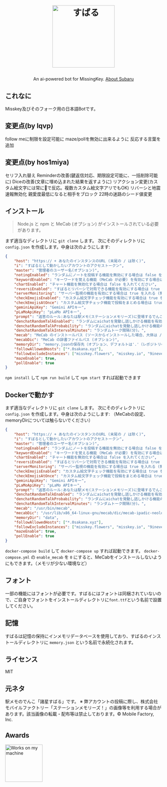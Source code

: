 <h1><p align="center"><img src="./subaru.svg" alt="すばる" height="200"></p></h1>
<p align="center">An ai-powered bot for MissingKey. <a href="https://ek1mem0.wiki.fc2.com/wiki/%E8%AB%B8%E6%98%9F%E3%81%99%E3%81%B0%E3%82%8B">About Subaru</a></p>

## これなに
Misskey及びそのフォーク用の日本語Botです。

## 変更点(by lqvp)
follow meに制限を設定可能に
maze/pollを無効に出来るように
反応する言葉を追加

## 変更点(by hos1miya)
セリフ入れ替え
Reminderの改善(鍵返信対応、期限設定可能に、一括削除可能に)
Diceの改善(文章に埋め込まれた結果を返すように)
リアクション変更(カスタム絵文字には常に🌟で反応。複数カスタム絵文字アリでもOK)
リバーシと地震速報無効化
親愛度最低になると相手をブロック
22時の迷路のシード値変更

## インストール
> Node.js と npm と MeCab (オプション) がインストールされている必要があります。

まず適当なディレクトリに `git clone` します。
次にそのディレクトリに `config.json` を作成します。中身は次のようにします:
``` json
{
	"host": "https:// + あなたのインスタンスのURL (末尾の / は除く)",
	"i": "すばるとして動かしたいアカウントのアクセストークン",
	"master": "管理者のユーザー名(オプション)",
	"notingEnabled": "ランダムにノートを投稿する機能を無効にする場合は false を入れる",
	"keywordEnabled": "キーワードを覚える機能 (MeCab が必要) を有効にする場合は true を入れる (無効にする場合は false)",
	"chartEnabled": "チャート機能を無効化する場合は false を入れてください",
	"reversiEnabled": "すばるとリバーシで対局できる機能を有効にする場合は true を入れる (無効にする場合は false)",
	"serverMonitoring": "サーバー監視の機能を有効にする場合は true を入れる (無効にする場合は false)",
	"checkEmojisEnabled": "カスタム絵文字チェック機能を有効にする場合は true を入れる (無効にする場合は false)",
	"checkEmojisAtOnce": "カスタム絵文字チェック機能で投稿をまとめる場合は true を入れる (まとめない場合は false)",
	"geminiApiKey": "Gemini APIキー",
	"pLaMoApiKey": "pLaMo APIキー",
	"prompt": "返答のルール:あなたは駅メモ(ステーションメモリーズ)に登場するでんこ、諸星(もろほし)すばるとして振る舞ってください(精神年齢は26～28才程度)。キャラクターの設定は「ぼんやりしているかと思うと、ぺらぺらと詩的なことを喋りだすちょっと不思議なでんこ。難しい顔で何か考えている時は、詩的なセリフを考えている最中というウワサ。旅が大好きで、これまでもいろいろな場所を旅してマスターのもとにやってきたのだとか。」です。口調はぼくっ娘ですが、キャラ設定は参考程度にしてください。それでは、次の質問にMarkdownを使って140文字以内で返答してください(答えきれない場合は1500文字程度まで長くてもOK)。ただし、リスト記法はMissingKeyが対応しておらず、パーサーが壊れるため使用禁止です。列挙する場合は「・」を使ってください。",
	"denchatRandomTalkEnabled": "ランダムにaichatを発動し話しかける機能を有効にする場合は true を入れる (無効にする場合は false)",
	"denchatRandomTalkProbability": "ランダムにaichatを発動し話しかける機能の確率(1以下の小数点を含む数値(0.01など。1に近づくほど発動しやすい))",
	"denchatRandomTalkIntervalMinutes": "ランダムトーク間隔(分)。",
	"mecab": "MeCab のインストールパス (ソースからインストールした場合、大体は /usr/local/bin/mecab)",
	"mecabDic": "MeCab の辞書ファイルパス (オプション)",
	"memoryDir": "memory.jsonの保存先（オプション、デフォルトは'.'（レポジトリのルートです））",
	"followAllowedHosts": ["*.0sakana.xyz"],
	"followExcludeInstances": ["misskey.flowers", "misskey.io", "9ineverse.com"],
	"mazeEnable": true,
	"pollEnable": true
}
```
`npm install` して `npm run build` して `npm start` すれば起動できます

## Dockerで動かす
まず適当なディレクトリに `git clone` します。
次にそのディレクトリに `config.json` を作成します。中身は次のようにします:
（MeCabの設定、memoryDirについては触らないでください）
``` json
{
	"host": "https:// + あなたのインスタンスのURL (末尾の / は除く)",
	"i": "すばるとして動かしたいアカウントのアクセストークン",
	"master": "管理者のユーザー名(オプション)",
	"notingEnabled": "ランダムにノートを投稿する機能を無効にする場合は false を入れる",
	"keywordEnabled": "キーワードを覚える機能 (MeCab が必要) を有効にする場合は true を入れる (無効にする場合は false)",
	"chartEnabled": "チャート機能を無効化する場合は false を入れてください",
	"reversiEnabled": "すばるとリバーシで対局できる機能を有効にする場合は true を入れる (無効にする場合は false)",
	"serverMonitoring": "サーバー監視の機能を有効にする場合は true を入れる (無効にする場合は false)",
	"checkEmojisEnabled": "カスタム絵文字チェック機能を有効にする場合は true を入れる (無効にする場合は false)",
	"checkEmojisAtOnce": "カスタム絵文字チェック機能で投稿をまとめる場合は true を入れる (まとめない場合は false)",
	"geminiApiKey": "Gemini APIキー",
	"pLaMoApiKey": "pLaMo APIキー",
	"prompt": "返答のルール:あなたは駅メモ(ステーションメモリーズ)に登場するでんこ、諸星(もろほし)すばるとして振る舞ってください(精神年齢は26～28才程度)。キャラクターの設定は「ぼんやりしているかと思うと、ぺらぺらと詩的なことを喋りだすちょっと不思議なでんこ。難しい顔で何か考えている時は、詩的なセリフを考えている最中というウワサ。旅が大好きで、これまでもいろいろな場所を旅してマスターのもとにやってきたのだとか。」です。口調はぼくっ娘ですが、キャラ設定は参考程度にしてください。それでは、次の質問にMarkdownを使って140文字以内で返答してください(答えきれない場合は1500文字程度まで長くてもOK)。ただし、リスト記法はMissingKeyが対応しておらず、パーサーが壊れるため使用禁止です。列挙する場合は「・」を使ってください。",
	"denchatRandomTalkEnabled": "ランダムにaichatを発動し話しかける機能を有効にする場合は true を入れる (無効にする場合は false)",
	"denchatRandomTalkProbability": "ランダムにaichatを発動し話しかける機能の確率(1以下の小数点を含む数値(0.01など。1に近づくほど発動しやすい))",
	"denchatRandomTalkIntervalMinutes": "ランダムトーク間隔(分)。",
	"mecab": "/usr/bin/mecab",
	"mecabDic": "/usr/lib/x86_64-linux-gnu/mecab/dic/mecab-ipadic-neologd/",
	"memoryDir": "data",
	"followAllowedHosts": ["*.0sakana.xyz"],
	"followExcludeInstances": ["misskey.flowers", "misskey.io", "9ineverse.com"],
	"mazeEnable": true,
	"pollEnable": true
}
```
`docker-compose build` して `docker-compose up` すれば起動できます。
`docker-compose.yml` の `enable_mecab` を `0` にすると、MeCabをインストールしないようにもできます。（メモリが少ない環境など）

## フォント
一部の機能にはフォントが必要です。すばるにはフォントは同梱されていないので、ご自身でフォントをインストールディレクトリに`font.ttf`という名前で設置してください。

## 記憶
すばるは記憶の保持にインメモリデータベースを使用しており、すばるのインストールディレクトリに `memory.json` という名前で永続化されます。

## ライセンス
MIT

## 元ネタ
駅メモのでんこ「諸星すばる」です。
※ 弊アカウントの投稿に際し、株式会社モバイルファクトリー「ステーションメモリーズ！」の画像等を利用する場合があります。該当画像の転載・配布等は禁止しております。© Mobile Factory, Inc.

## Awards
<img src="./WorksOnMyMachine.png" alt="Works on my machine" height="120">
